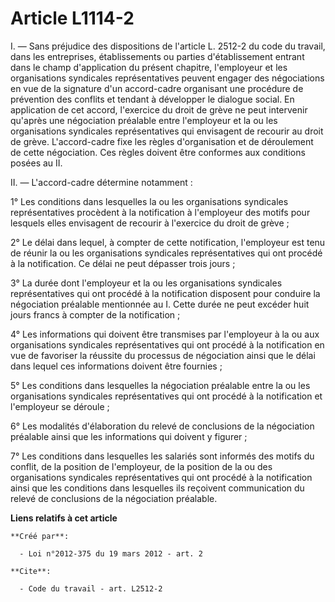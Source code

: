 # Article L1114-2

I. ― Sans préjudice des dispositions de l'article L. 2512-2 du code du travail, dans les entreprises, établissements ou
parties d'établissement entrant dans le champ d'application du présent chapitre, l'employeur et les organisations syndicales
représentatives peuvent engager des négociations en vue de la signature d'un accord-cadre organisant une procédure de
prévention des conflits et tendant à développer le dialogue social. En application de cet accord, l'exercice du droit de
grève ne peut intervenir qu'après une négociation préalable entre l'employeur et la ou les organisations syndicales
représentatives qui envisagent de recourir au droit de grève. L'accord-cadre fixe les règles d'organisation et de déroulement
de cette négociation. Ces règles doivent être conformes aux conditions posées au II. 

II. ― L'accord-cadre détermine notamment : 

1° Les conditions dans lesquelles la ou les organisations syndicales représentatives procèdent à la notification à
l'employeur des motifs pour lesquels elles envisagent de recourir à l'exercice du droit de grève ; 

2° Le délai dans lequel, à compter de cette notification, l'employeur est tenu de réunir la ou les organisations syndicales
représentatives qui ont procédé à la notification. Ce délai ne peut dépasser trois jours ; 

3° La durée dont l'employeur et la ou les organisations syndicales représentatives qui ont procédé à la notification
disposent pour conduire la négociation préalable mentionnée au I. Cette durée ne peut excéder huit jours francs à compter de
la notification ; 

4° Les informations qui doivent être transmises par l'employeur à la ou aux organisations syndicales représentatives qui ont
procédé à la notification en vue de favoriser la réussite du processus de négociation ainsi que le délai dans lequel ces
informations doivent être fournies ; 

5° Les conditions dans lesquelles la négociation préalable entre la ou les organisations syndicales représentatives qui ont
procédé à la notification et l'employeur se déroule ; 

6° Les modalités d'élaboration du relevé de conclusions de la négociation préalable ainsi que les informations qui doivent y
figurer ; 

7° Les conditions dans lesquelles les salariés sont informés des motifs du conflit, de la position de l'employeur, de la
position de la ou des organisations syndicales représentatives qui ont procédé à la notification ainsi que les conditions
dans lesquelles ils reçoivent communication du relevé de conclusions de la négociation préalable.

**Liens relatifs à cet article**

	**Créé par**:

	  - Loi n°2012-375 du 19 mars 2012 - art. 2

	**Cite**:

	  - Code du travail - art. L2512-2
